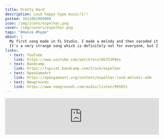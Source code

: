 ```yaml
---
title: Pretty Hard
description: Loud happy hype music!1!!
posted: 1612062000000
icon: /img/icons/espelhar.png
cover: /img/covers/espelhar.png
tags: "#dance #hype"
about: |
  My first song made in FL Studio. I made a melody and then vocoded it with itself, then I sampled it and made a whole song out of it.
  It's a very strange song which is definitely not for everyone, but I like it. :d
links:
  - text: YouTube
    link: https://www.youtube.com/watch?v=ul0G753P8es
  - text: Bandcamp
    link: https://fupicat.bandcamp.com/track/espelhar
  - text: OpenGameArt
    link: https://opengameart.org/content/espelhar-loud-melodic-edm
  - text: Newgrounds
    link: https://www.newgrounds.com/audio/listen/995651
---
```


<iframe style="border: 0; width: 100%; max-width: 700px; margin: auto; height: 120px;" src="https://bandcamp.com/EmbeddedPlayer/track=420157854/size=large/bgcol=333333/linkcol=ffffff/tracklist=false/artwork=small/transparent=true/" seamless><a href="https://fupicat.bandcamp.com/track/espelhar">Espelhar by fupicat</a></iframe>
